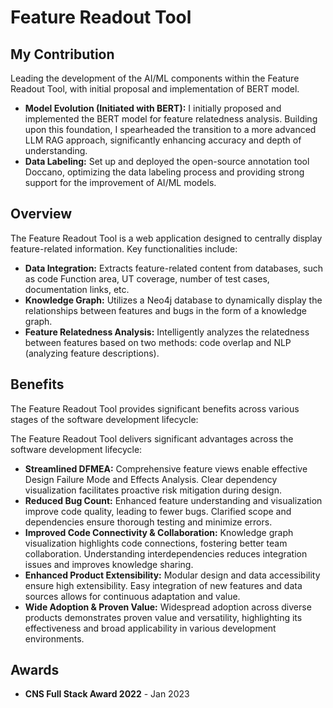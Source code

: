 # Feature Readout Tool

## My Contribution

Leading the development of the AI/ML components within the Feature Readout Tool, with initial proposal and implementation of BERT model.
*   **Model Evolution (Initiated with BERT):** I initially proposed and implemented the BERT model for feature relatedness analysis.  Building upon this foundation, I spearheaded the transition to a more advanced LLM RAG approach, significantly enhancing accuracy and depth of understanding. 
*   **Data Labeling:** Set up and deployed the open-source annotation tool Doccano, optimizing the data labeling process and providing strong support for the improvement of AI/ML models.

## Overview

The Feature Readout Tool is a web application designed to centrally display feature-related information. Key functionalities include:

*   **Data Integration:** Extracts feature-related content from databases, such as code Function area, UT coverage, number of test cases, documentation links, etc.
*   **Knowledge Graph:** Utilizes a Neo4j database to dynamically display the relationships between features and bugs in the form of a knowledge graph.
*   **Feature Relatedness Analysis:** Intelligently analyzes the relatedness between features based on two methods: code overlap and NLP (analyzing feature descriptions).

## Benefits

The Feature Readout Tool provides significant benefits across various stages of the software development lifecycle:

The Feature Readout Tool delivers significant advantages across the software development lifecycle:

*   **Streamlined DFMEA:**  Comprehensive feature views enable effective Design Failure Mode and Effects Analysis. Clear dependency visualization facilitates proactive risk mitigation during design.
*   **Reduced Bug Count:** Enhanced feature understanding and visualization improve code quality, leading to fewer bugs. Clarified scope and dependencies ensure thorough testing and minimize errors.
*   **Improved Code Connectivity & Collaboration:**  Knowledge graph visualization highlights code connections, fostering better team collaboration. Understanding interdependencies reduces integration issues and improves knowledge sharing.
*   **Enhanced Product Extensibility:** Modular design and data accessibility ensure high extensibility. Easy integration of new features and data sources allows for continuous adaptation and value.
*   **Wide Adoption & Proven Value:**  Widespread adoption across diverse products demonstrates proven value and versatility, highlighting its effectiveness and broad applicability in various development environments.

## Awards
* **CNS Full Stack Award 2022** - Jan 2023